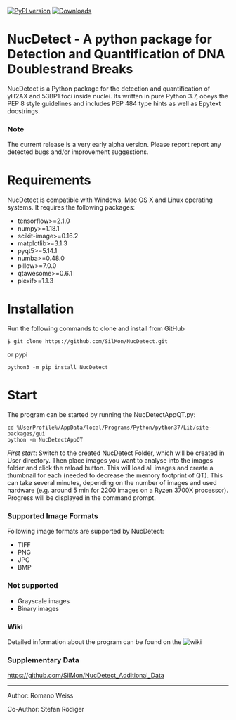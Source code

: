 [![PyPI version](https://badge.fury.io/py/NucDetect.svg)](https://badge.fury.io/py/NucDetect) [![Downloads](https://pepy.tech/badge/nucdetect)](https://pepy.tech/project/nucdetect)

NucDetect - A python package for Detection and Quantification of DNA Doublestrand Breaks
============

NucDetect is a Python package for the detection and quantification of γH2AX and 53BP1 foci inside nuclei. Its written in 
pure Python 3.7, obeys the PEP 8 style guidelines and includes PEP 484 type hints as well as Epytext docstrings.

### Note

The current release is a very early alpha version. Please report report any detected bugs and/or improvement suggestions.

Requirements
============

NucDetect is compatible with Windows, Mac OS X and Linux operating systems. It requires 
the following packages:

* tensorflow>=2.1.0
* numpy>=1.18.1
* scikit-image>=0.16.2
* matplotlib>=3.1.3
* pyqt5>=5.14.1
* numba>=0.48.0
* pillow>=7.0.0
* qtawesome>=0.6.1
* piexif>=1.1.3

Installation
============
Run the following commands to clone and install from GitHub

```console
$ git clone https://github.com/SilMon/NucDetect.git
```

or pypi
```console
python3 -m pip install NucDetect
```

Start
============
The program can be started by running the NucDetectAppQT.py:
```console
cd %UserProfile%/AppData/local/Programs/Python/python37/Lib/site-packages/gui
python -m NucDetectAppQT
```
*First start*: Switch to the created NucDetect Folder, which will be created in User directory. Then place images you
want to analyse into the images folder and click the reload button. This will load all images and create a thumbnail for
each (needed to decrease the memory footprint of QT). This can take several minutes, depending on the number of images
and used hardware (e.g. around 5 min for 2200 images on a Ryzen 3700X processor). Progress will be displayed in the
command prompt.

### Supported Image Formats

Following image formats are supported by NucDetect:
* TIFF
* PNG
* JPG
* BMP

### Not supported

* Grayscale images
* Binary images

### Wiki
Detailed information about the program can be found on the ![wiki](https://github.com/SilMon/NucDetect/wiki)

### Supplementary Data
https://github.com/SilMon/NucDetect_Additional_Data
___

Author: Romano Weiss

Co-Author: Stefan Rödiger
